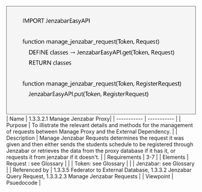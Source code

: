 ![1.3.3.2.3 Manage Jenzabar Requests](1.3.3.2.1%20Manage%20Jenzabar%20Proxy.drawio.svg)
<br>
| Name | 1.3.3.2.1 Manage Jenzabar Proxy|
| ----------- | ----------- |
| Purpose | To illistrate the relevant details and methods for the management of requests between Manage Proxy and the External Dependency.  |
| Description | Manage Jenzabar Requests determines the request it was given and then either sends the students schedule to be registered through Jenzabar or retrieves the data from the proxy database if it has it, or requests it from jenzabar if it doesn't.  |
| Requirements | 3-7 |
| Elements | Request : see Glossary |
|  | Token: see Glossary  |
|  | Jenzabar: see Glossary  |
| Referenced by | 1.3.3.5 Federator to External Database, 1.3.3.2 Jenzabar Query Request, 1.3.3.2.3 Manage Jenzabar Requests  |
| Viewpoint | Psuedocode |
